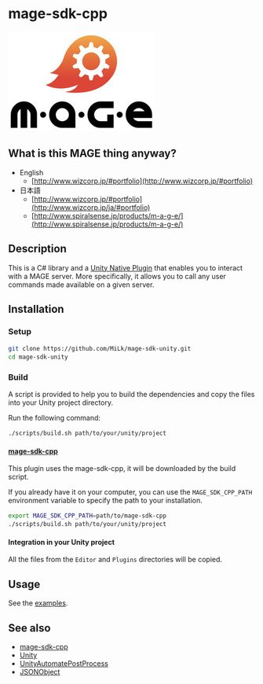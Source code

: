 mage-sdk-cpp
============

![MAGE Logo](./img/logo.jpg)

What is this MAGE thing anyway?
-------------------------------

- English
	- [http://www.wizcorp.jp/#portfolio](http://www.wizcorp.jp/#portfolio)
- 日本語
	- [http://www.wizcorp.jp/#portfolio](http://www.wizcorp.jp/ja/#portfolio)
	- [http://www.spiralsense.jp/products/m-a-g-e/](http://www.spiralsense.jp/products/m-a-g-e/)

Description
------------

This is a C# library and a [Unity Native Plugin](http://docs.unity3d.com/Manual/Plugins.html)
that enables you to interact with a MAGE server.
More specifically, it allows you to call any user commands made available on a given server.

Installation
-------------

### Setup

```bash
git clone https://github.com/MiLk/mage-sdk-unity.git
cd mage-sdk-unity
```

### Build

A script is provided to help you to build the dependencies
and copy the files into your Unity project directory.

Run the following command:
```bash
./scripts/build.sh path/to/your/unity/project
```

#### [mage-sdk-cpp](https://github.com/mage/mage-sdk-cpp)

This plugin uses the mage-sdk-cpp, it will be downloaded by the build script.

If you already have it on your computer, you can use the `MAGE_SDK_CPP_PATH`
environment variable to specify the path to your installation.

```bash
export MAGE_SDK_CPP_PATH=path/to/mage-sdk-cpp
./scripts/build.sh path/to/your/unity/project
```

#### Integration in your Unity project

All the files from the `Editor` and `Plugins` directories will be copied.


Usage
-----

See the [examples](./examples).


See also
---------

- [mage-sdk-cpp](https://github.com/mage/mage-sdk-cpp)
- [Unity](http://unity3d.com/)
- [UnityAutomatePostProcess](https://github.com/tuo/UnityAutomatePostProcess)
- [JSONObject](http://wiki.unity3d.com/index.php?title=JSONObject)

